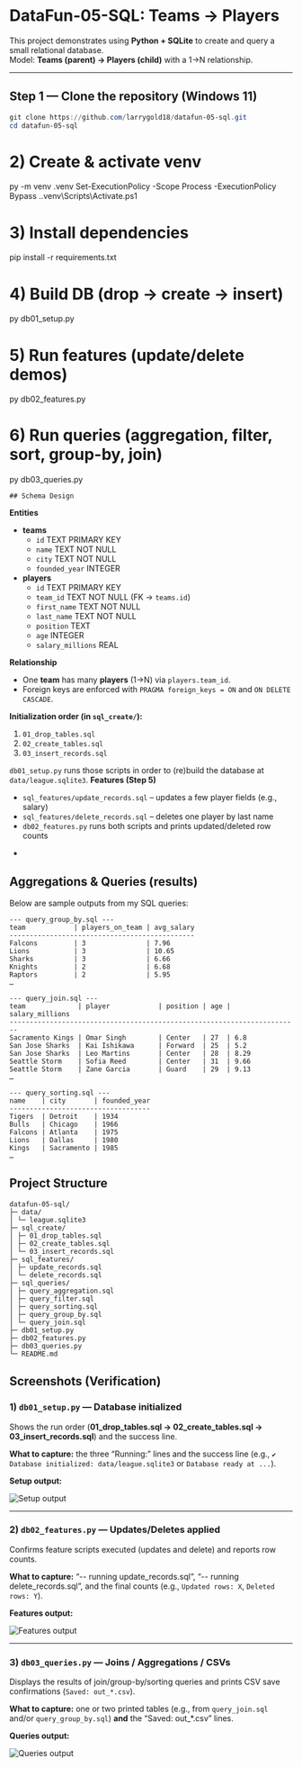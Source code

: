 # DataFun-05-SQL: Teams → Players

This project demonstrates using **Python + SQLite** to create and query a small relational database.  
Model: **Teams (parent) → Players (child)** with a 1→N relationship.

---

## Step 1 — Clone the repository (Windows 11)

```powershell
git clone https://github.com/larrygold18/datafun-05-sql.git
cd datafun-05-sql
```
# 2) Create & activate venv
py -m venv .venv
Set-ExecutionPolicy -Scope Process -ExecutionPolicy Bypass
.\.venv\Scripts\Activate.ps1

# 3) Install dependencies
pip install -r requirements.txt

# 4) Build DB (drop → create → insert)
py db01_setup.py

# 5) Run features (update/delete demos)
py db02_features.py

# 6) Run queries (aggregation, filter, sort, group-by, join)
py db03_queries.py
```
## Schema Design
```
**Entities**
- **teams**  
  - `id` TEXT PRIMARY KEY  
  - `name` TEXT NOT NULL  
  - `city` TEXT NOT NULL  
  - `founded_year` INTEGER
- **players**  
  - `id` TEXT PRIMARY KEY  
  - `team_id` TEXT NOT NULL (FK → `teams.id`)  
  - `first_name` TEXT NOT NULL  
  - `last_name` TEXT NOT NULL  
  - `position` TEXT  
  - `age` INTEGER  
  - `salary_millions` REAL

**Relationship**
- One **team** has many **players** (1→N) via `players.team_id`.  
- Foreign keys are enforced with `PRAGMA foreign_keys = ON` and `ON DELETE CASCADE`.

**Initialization order (in `sql_create/`):**
1. `01_drop_tables.sql`
2. `02_create_tables.sql`
3. `03_insert_records.sql`

`db01_setup.py` runs those scripts in order to (re)build the database at `data/league.sqlite3`.
**Features (Step 5)**
- `sql_features/update_records.sql` – updates a few player fields (e.g., salary)  
- `sql_features/delete_records.sql` – deletes one player by last name  
- `db02_features.py` runs both scripts and prints updated/deleted row counts
- ```
## Aggregations & Queries (results)

Below are sample outputs from my SQL queries:

```text
--- query_group_by.sql ---
team            | players_on_team | avg_salary
----------------------------------------------
Falcons         | 3               | 7.96
Lions           | 3               | 10.65
Sharks          | 3               | 6.66
Knights         | 2               | 6.68
Raptors         | 2               | 5.95
…

--- query_join.sql ---
team             | player            | position | age | salary_millions
------------------------------------------------------------------------
Sacramento Kings | Omar Singh        | Center   | 27  | 6.8
San Jose Sharks  | Kai Ishikawa      | Forward  | 25  | 5.2
San Jose Sharks  | Leo Martins       | Center   | 28  | 8.29
Seattle Storm    | Sofia Reed        | Center   | 31  | 9.66
Seattle Storm    | Zane Garcia       | Guard    | 29  | 9.13
…

--- query_sorting.sql ---
name    | city       | founded_year
-----------------------------------
Tigers  | Detroit    | 1934
Bulls   | Chicago    | 1966
Falcons | Atlanta    | 1975
Lions   | Dallas     | 1980
Kings   | Sacramento | 1985
…
```
## Project Structure
```
datafun-05-sql/
├─ data/
│ └─ league.sqlite3
├─ sql_create/
│ ├─ 01_drop_tables.sql
│ ├─ 02_create_tables.sql
│ └─ 03_insert_records.sql
├─ sql_features/
│ ├─ update_records.sql
│ └─ delete_records.sql
├─ sql_queries/
│ ├─ query_aggregation.sql
│ ├─ query_filter.sql
│ ├─ query_sorting.sql
│ ├─ query_group_by.sql
│ └─ query_join.sql
├─ db01_setup.py
├─ db02_features.py
├─ db03_queries.py
└─ README.md
```
## Screenshots (Verification)

### 1) `db01_setup.py` — Database initialized
Shows the run order (**01_drop_tables.sql → 02_create_tables.sql → 03_insert_records.sql**) and the success line.

**What to capture:** the three “Running:” lines and the success line (e.g., `✔ Database initialized: data/league.sqlite3` or `Database ready at ...`).

**Setup output:**

![Setup output](docs/img/db01_setup.py.png)

---

### 2) `db02_features.py` — Updates/Deletes applied
Confirms feature scripts executed (updates and delete) and reports row counts.

**What to capture:** “-- running update_records.sql”, “-- running delete_records.sql”, and the final counts (e.g., `Updated rows: X`, `Deleted rows: Y`).

**Features output:**

![Features output](docs/img/db02_features.py.png)

---

### 3) `db03_queries.py` — Joins / Aggregations / CSVs
Displays the results of join/group-by/sorting queries and prints CSV save confirmations (`Saved: out_*.csv`).

**What to capture:** one or two printed tables (e.g., from `query_join.sql` and/or `query_group_by.sql`) **and** the “Saved: out_*.csv” lines.

**Queries output:**

![Queries output](docs/img/db03_queries.py.png)
